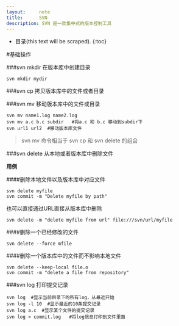 ```yaml
---
layout:     note
title:      SVN
description: SVN 是一款集中式的版本控制工具
---
```



* 目录(this text will be scraped).
{:toc}


#基础操作

###svn mkdir 
在版本库中创建目录

    svn mkdir mydir

###svn cp
拷贝版本库中的文件或者目录


###svn mv
移动版本库中的文件或目录 

    svn mv name1.log name2.log 
    svn mv a.c b.c subdir   #将a.c 和 b.c 移动到subdir下
    svn url1 url2  #移动版本库文件

> svn mv 命令相当于 svn cp 和 svn delete 的组合



###svn delete
从本地或者版本库中删除文件

**用例**

####删除本地文件以及版本库中对应文件

    svn delete myfile
    svn commit -m "Delete myfile by path"

也可以直接通过URL直接从版本库中删除

    svn delete -m "delete myfile from url" file:///svn/url/myfile

####删除一个已经修改的文件

    svn delete --force mfile

####删除一个版本库中的文件而不影响本地文件

    svn delete --keep-local file.o
    svn commit -m "delete a file from repository"


###svn log
打印提交记录

    svn log  #显示当前目录下的所有log，从最近开始
    svn log -l 10  #显示最近的10条提交记录
    svn log a.c  #显示某个文件的提交记录
    svn log > commit.log   #将log信息打印到文件里面
